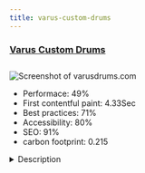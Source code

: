 ```yaml
---
title: varus-custom-drums
---
```


<div style="height: 3rem">
  <a href="https://varusdrums.com"><h3>Varus Custom Drums</h3></a>
</div>
<img loading="lazy" src="/images/thumbs/varusdrums.com.jpg" alt="Screenshot of varusdrums.com" />
<ul>
  <li>Performace: 49%</li>
  <li>
    First contentful paint:
    4.33Sec
  </li>
  <li>Best practices: 71%</li>
  <li>Accessibility: 80%</li>
  <li>SEO: 91%</li>
  <li>carbon footprint: 0.215</li>
</ul>
<details>
  <summary>Description</summary>
  <p>Custom handmade Drums with international projection.
Shows the drums models and international artists who support the brand.Website in three languages with special form to request estimates online.</p>
</details>

